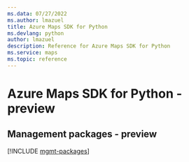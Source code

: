 ```yaml
---
ms.data: 07/27/2022
ms.author: lmazuel
title: Azure Maps SDK for Python
ms.devlang: python
author: lmazuel
description: Reference for Azure Maps SDK for Python
ms.service: maps
ms.topic: reference
---
```

# Azure Maps SDK for Python - preview

## Management packages - preview
[!INCLUDE [mgmt-packages](maps-mgmt-index.md)]
